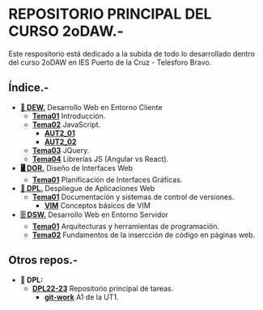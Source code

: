 # REPOSITORIO PRINCIPAL DEL CURSO 2oDAW.-

Este respositorio está dedicado a la subida de todo lo desarrollado dentro del curso 2oDAW en IES Puerto de la Cruz - Telesforo Bravo.

## Índice.-

- [**:man: DEW.**](/DEW) Desarrollo Web en Entorno Cliente
  - [**Tema01**](/DEW/TEMA01) Introducción.
  - [**Tema02**](/DEW/TEMA02) JavaScript.
    - [**AUT2_01**](/DEW/TEMA02/AUT2_01_Guillermo_Sicilia_Variables)
    - [**AUT2_02**](/DEW/TEMA02/AUT2_02_Guillermo_Sicilia)
  - [**Tema03**](/DEW/TEMA03) JQuery.
  - [**Tema04**](/DEW/TEMA04) Librerías JS (Angular vs React).
- [**:desktop_computer: DOR.**](/DOR) Diseño de Interfaces Web
  - [**Tema01**](/DOR/TEMA01) Planificación de Interfaces Gráficas.
- [**:rocket: DPL.**](/DPL) Despliegue de Aplicaciones Web
  - [**Tema01**](/DPL/TEMA01) Documentación y sistemas de control de versiones.
    - [**VIM**](/DPL/TEMA01/VIM) Conceptos básicos de VIM
- [**:file_cabinet: DSW.**](/DSW) Desarrollo Web en Entorno Servidor
  - [**Tema01**](/DSW/TEMA01) Arquitecturas y herramientas de programación.
  - [**Tema02**](/DSW/TEMA02) Fundamentos de la insercción de código en páginas web.

## Otros repos.-
- **:rocket: DPL:**
  - [**DPL22-23**](https://github.com/GuillermoSH/dpl22-23) Repositorio principal de tareas.
    - [**git-work**](https://github.com/GuillermoSH/git-work) A1 de la UT1.
